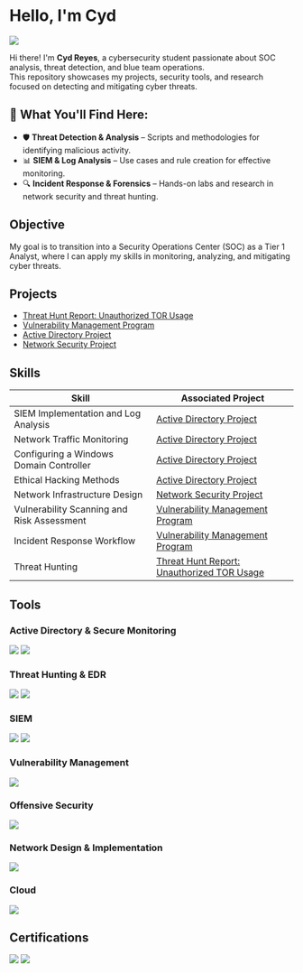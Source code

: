# Hello, I'm Cyd
<a href="https://linkedin.com/in/cyd-reyes"><img src="https://img.shields.io/badge/-LinkedIn-0072b1?&style=for-the-badge&logo=linkedin&logoColor=white" /></a>

Hi there! I'm **Cyd Reyes**, a cybersecurity student passionate about SOC analysis, threat detection, and blue team operations.  
This repository showcases my projects, security tools, and research focused on detecting and mitigating cyber threats. 

## 🔹 What You'll Find Here:  
- 🛡️ **Threat Detection & Analysis** – Scripts and methodologies for identifying malicious activity.  
- 📊 **SIEM & Log Analysis** – Use cases and rule creation for effective monitoring.  
- 🔍 **Incident Response & Forensics** – Hands-on labs and research in network security and threat hunting.  


## Objective
 My goal is to transition into a Security Operations Center (SOC) as a Tier 1 Analyst, where I can apply my skills in monitoring, analyzing, and mitigating cyber threats.  
 
## Projects
- <a href="https://github.com/cydreyes/threat-hunting-tor/blob/main/README.md">Threat Hunt Report: Unauthorized TOR Usage</a>
- <a href="https://github.com/cydreyes/vulnerability-management-program">Vulnerability Management Program</a>
- <a href=https://github.com/cydreyes/Active-Directory-Project/blob/main/README.md>Active Directory Project</a> 
- <a href="https://github.com/cydreyes/Network-Infrastructure-Design-and-Security-Implementation/tree/main">Network Security Project</a>



## Skills  

| Skill                                         | Associated Project         |
|-----------------------------------------------|----------------------------|
| SIEM Implementation and Log Analysis         | <a href=https://github.com/cydreyes/Active-Directory-Project/blob/main/README.md>Active Directory Project</a> |
| Network Traffic Monitoring                   | <a href=https://github.com/cydreyes/Active-Directory-Project/blob/main/README.md>Active Directory Project</a> |
| Configuring a Windows Domain Controller      | <a href=https://github.com/cydreyes/Active-Directory-Project/blob/main/README.md>Active Directory Project</a> |
| Ethical Hacking Methods                      | <a href=https://github.com/cydreyes/Active-Directory-Project/blob/main/README.md>Active Directory Project</a> |
| Network Infrastructure Design                | <a href="https://github.com/cydreyes/Network-Infrastructure-Design-and-Security-Implementation/tree/main">Network Security Project</a> |
| Vulnerability Scanning and Risk Assessment   | <a href="https://github.com/cydreyes/vulnerability-management-program">Vulnerability Management Program</a> |
| Incident Response Workflow                   | <a href="https://github.com/cydreyes/vulnerability-management-program">Vulnerability Management Program</a> |
| Threat Hunting                 | <a href="https://github.com/cydreyes/threat-hunting-tor/blob/main/README.md">Threat Hunt Report: Unauthorized TOR Usage</a> |


## Tools

### Active Directory & Secure Monitoring  
<div>
    <img src="https://img.shields.io/badge/-Windows_Server-0078D4?&style=for-the-badge&logo=Windows&logoColor=white" />
    <img src="https://img.shields.io/badge/-Sysmon-4479A1?&style=for-the-badge&logo=Windows&logoColor=white" />
</div>  

### Threat Hunting & EDR  
<div>
    <img src="https://img.shields.io/badge/-Microsoft_Defender_for_Endpoint-5E5E5E?&style=for-the-badge&logo=Microsoft&logoColor=white" />
    <img src="https://img.shields.io/badge/-Kusto_Query_Language_(KQL)-008272?&style=for-the-badge&logo=AzureDataExplorer&logoColor=white" />
</div>

### SIEM  
<div>
    <img src="https://img.shields.io/badge/-Elastic-005571?&style=for-the-badge&logo=Elastic&logoColor=white" />
    <img src="https://img.shields.io/badge/-Splunk-000000?&style=for-the-badge&logo=Splunk&logoColor=white" />
</div>  

### Vulnerability Management  
<div>
    <img src="https://img.shields.io/badge/-Nessus-00B1E4?&style=for-the-badge&logo=shield&logoColor=white" />
</div>

### Offensive Security  
<div>
    <img src="https://img.shields.io/badge/-Kali_Linux-557C94?&style=for-the-badge&logo=Kali-Linux&logoColor=white" />
</div>  

### Network Design & Implementation  
<div>
    <img src="https://img.shields.io/badge/-Packet_Tracer-00A4E4?&style=for-the-badge&logo=Cisco&logoColor=white" />
</div>  

### Cloud  
<div>
    <img src="https://img.shields.io/badge/-Azure-0078D4?&style=for-the-badge&logo=Microsoft&logoColor=white" />
</div>


## Certifications
<div>
 <img src="https://img.shields.io/badge/-Security%2B_-FF0000?&style=for-the-badge&logo=CompTIA&logoColor=white" />
 <img src="https://img.shields.io/badge/-CCNA_(in_progress)-0A66C2?&style=for-the-badge&logo=Cisco&logoColor=white" />
</div>

